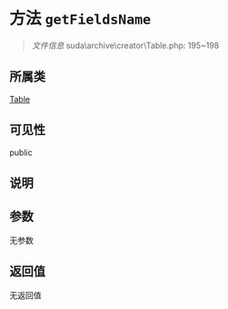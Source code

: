 # 方法 `getFieldsName`

> *文件信息* suda\archive\creator\Table.php: 195~198

## 所属类 

[Table](../Table.md)

## 可见性

 public 

## 说明



## 参数


无参数


## 返回值

无返回值
